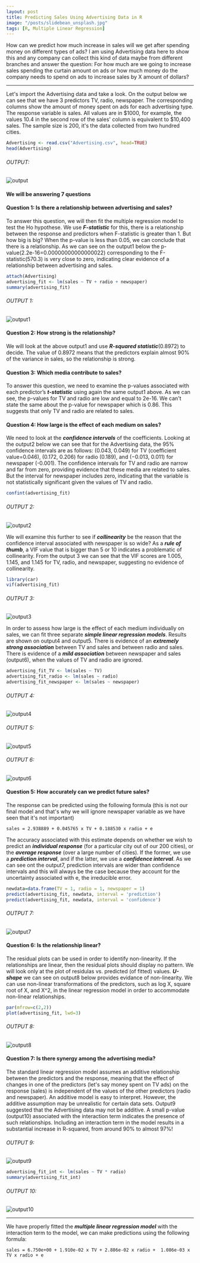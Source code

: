 ```yaml
---
layout: post
title: Predicting Sales Using Advertising Data in R
image: "/posts/slidebean_unsplash.jpg"
tags: [R, Multiple Linear Regression]
---
```

How can we predict how much increase in sales will we get after spending money on different types of ads? I am using Advertising data here to show this and any company can collect this kind of data maybe from different branches and answer the question: For how much are we going to increase sales spending the curtain amount on ads or how much money do the company needs to spend on ads to increase sales by X amount of dollars? 

---

Let's import the Advertising data and take a look. On the output below we can see that we have 3 predictors TV, radio, newspaper. The corresponding columns show the amount of money spent on ads for each advertising type. The response variable is sales. All values are in $1000, for example, the values 10.4 in the second row of the sales' column is equivalent to $10,400 sales. The sample size is 200, it's the data collected from two hundred cities.
```R
Advertising <- read.csv("Advertising.csv", head=TRUE)
head(Advertising)
```
###### OUTPUT:
![output](/img/posts/output.png "output")

#### We will be answering 7 questions
#### Question 1: Is there a relationship between advertising and sales?

To answer this question, we will then fit the multiple regression model to test the Ho hypothese. We use ***F-statistic*** for this, there is a relationship between the response and predictors when F-statistic is greater than 1. But how big is big? When the p-value is less than 0.05, we can conclude that there is a relationship. As we can see on the output1 below the p-value(2.2e-16=0.00000000000000022) corresponding to the F-statistic(570.3) is very close to zero, indicating clear evidence of a relationship between advertising and sales.
```r
attach(Advertising)
advertising_fit <- lm(sales ~ TV + radio + newspaper)
summary(advertising_fit)
```
###### OUTPUT 1:
![output1](/img/posts/output1.png "output1")

#### Question 2: How strong is the relationship?
We will look at the above output1 and use ***R-squared statistic***(0.8972) to decide. The value of 0.8972 means that the predictors explain almost 90% of the variance in sales, so the relationship is strong.

#### Question 3: Which media contribute to sales?
To answer this question, we need to examine the p-values associated with each predictor’s ***t-statistic*** using again the same output1 above. As we can see, the p-values for TV and radio are low and equal to 2e-16. We can't state the same about the p-value for newspaper which is 0.86. This suggests that only TV and radio are related to sales. 

#### Question 4: How large is the effect of each medium on sales?
We need to look at the ***confidence intervals*** of the coefficients. Looking at the output2 below we can see that for the Advertising data, the 95% confidence intervals are as follows: (0.043, 0.049) for TV (coefficient value=0.046), (0.172, 0.206) for radio (0.189), and (−0.013, 0.011) for newspaper (-0.001). The confidence intervals for TV and radio are narrow and far from zero, providing
evidence that these media are related to sales. But the interval for newspaper includes zero, indicating that the variable is not statistically significant given the values of TV and radio.
```R
confint(advertising_fit)
```
###### OUTPUT 2:
![output2](/img/posts/output2.png "output2")

We will examine this further to see if ***collinearity*** be the reason that the confidence interval associated with newspaper is so wide? As a ***rule of thumb***, a VIF value that is bigger than 5 or 10 indicates a problematic of collinearity. From the output 3 we can see that the VIF scores are 1.005, 1.145, and 1.145 for TV, radio, and newspaper, suggesting no evidence of collinearity.
```R
library(car)
vif(advertising_fit)
```
###### OUTPUT 3:
![output3](/img/posts/output3.png "output3")

In order to assess how large is the effect of each medium individually on sales, we can fit three separate ***simple linear regression models***. Results are shown on output4 and output5. There is evidence of an ***extremely strong association*** between TV and sales and between radio and sales. There is evidence of a ***mild association*** between newspaper and sales (output6), when the values of TV and radio are ignored.
```R
advertising_fit_TV <- lm(sales ~ TV)
advertising_fit_radio <- lm(sales ~ radio)
advertising_fit_newspaper <- lm(sales ~ newspaper)
```
###### OUTPUT 4:
![output4](/img/posts/output4.png "output4")
###### OUTPUT 5:
![output5](/img/posts/output5.png "output5")
###### OUTPUT 6:
![output6](/img/posts/output6.png "output6")

#### Question 5: How accurately can we predict future sales?
The response can be predicted using the following formula (this is not our final model and that's why we will ignore newspaper variable as we have seen that it's not important)
```
sales = 2.938889 + 0.045765 x TV + 0.188530 x radio + e
```

The accuracy associated with this estimate depends on whether we wish to predict an
***individual response*** (for a particular city out of our 200 cities), or the ***average response*** (over a large number of cities). If the former, we use a ***prediction interval***, and if the latter, we use a ***confidence interval***. As we can see ont the output7, prediction intervals are wider than confidence intervals and this will always be the case because they account for the uncertainty associated with e, the irreducible error.

```R
newdata=data.frame(TV = 1, radio = 1, newspaper = 1)
predict(advertising_fit, newdata, interval = 'prediction')
predict(advertising_fit, newdata, interval = 'confidence')
```

###### OUTPUT 7:
![output7](/img/posts/output7.png "output7")

#### Question 6: Is the relationship linear?
The residual plots can be used in order to identify non-linearity. If the relationships are linear, then the residual plots should display no pattern. We will look only at the plot of residulas vs. predicted (of fitted) values. ***U-shape*** we can see on output8 below provides evidance of non-linearity. We can use non-linear transformations of the predictors, such as log X, square root of X, and X^2, in the linear regression model in order to accommodate non-linear relationships. 
```R
par(mfrow=c(2,2))
plot(advertising_fit, lwd=3)
```
###### OUTPUT 8:
![output8](/img/posts/output8.png "output8")

#### Question 7: Is there synergy among the advertising media?
The standard linear regression model assumes an additive relationship between the predictors and the response, meaning that the effect of changes in one of the predictors (let's say money spent on TV ads) on the response (sales) is independent of the values of the other predictors (radio and newspaper). An additive model is easy to interpret. However, the additive assumption may be unrealistic for certain data sets. Output9 suggested that the Advertising data may not be additive. A small p-value (output10) associated with the interaction term indicates the presence of such relationships. Including an interaction term in the model results in a substantial increase in R-squared, from around 90% to almost 97%!

###### OUTPUT 9:
![output9](/img/posts/output9.png "output9")

```R
advertising_fit_int <- lm(sales ~ TV * radio)
summary(advertising_fit_int)
```
###### OUTPUT 10:
![output10](/img/posts/output10.png "output10")

---

We have properly fitted the ***multiple linear regression model*** with the interaction term to the model, we can make predictions using the following formula:


```
sales = 6.750e+00 + 1.910e-02 x TV + 2.886e-02 x radio +  1.086e-03 x TV x radio + e
```


